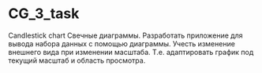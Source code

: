 # CG_3_task
Candlestick chart
Свечные диаграммы. Разработать приложение для вывода набора данных с помощью диаграммы. 
Учесть изменение внешнего вида при изменении масштаба. Т.е. адаптировать график под текущий масштаб и область просмотра.
